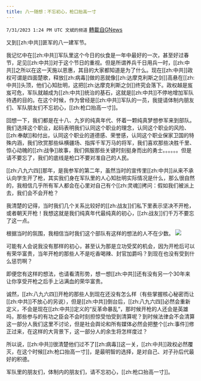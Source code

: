 ```yaml
---
title: 八一随想：不忘初心，枪口抬高一寸
---
```

`7/31/2023 1:24 PM UTC 文斌的频道` [轉載自GNews](https://gnews.org/articles/1503905)

又到[[zh:中共]]匪军的八一建军节。

我记忆中在[[zh:中共]]军队里这个今日的伙食是一年中最好的一次，甚至好过春节，足见[[zh:中共]]对于这个节日的重视。但是所谓养兵千日用兵一时，[[zh:中共]]之所以在这一天施以恩惠，其目的大家都知道是为了什么。现在[[zh:中共]]政权可谓是四面楚歌，释放[[zh:病毒]]做的恶就像[[zh:达摩克利斯之剑]]高悬在[[zh:中共]]头顶，他们心知肚明，这把[[zh:达摩克利斯之剑]]终究会落下。政权越是岌岌可危，军队就越成为[[zh:中共]]统治的基石，这就是[[zh:中共]]不停地增加军队待遇的目的。在这个时候，作为曾经是[[zh:中共]]军队的一员，我提请体制内朋友们、军队朋友们不忘初心，[[zh:枪口抬高一寸]]。

回想一下，我们都是在十八、九岁的纯真年代、怀着一颗纯真梦想参军来到部队。我们选择这个职业，起码表明我们认同这个职业的理念，认同这个职业的风险、[[zh:奉献]]和付出，认同这个职业的道德感、荣誉感，认同这个职业保家卫国的特殊内涵，我们欣赏那些纵横疆场、指挥千军万马的将军，我们喜欢那些决胜千里、惊心动魄的[[zh:战争]]故事，我们佩服那些关键时刻挺身而出的勇士。。。。。。但是请不要忘了，我们的底线是枪口不要对准自己的人民。

[[zh:八九六四]]那年，是我参军的第二年，虽然当时的宣传里[[zh:中共]]从来不承认向学生开了枪，其实我们身在军队里的人心知肚明实际情况是什么，那么很自然的，我相信几乎所有军人都会在心里对自己有个[[zh:灵魂]]拷问：假如我们被派上去，我们会不会开枪？

我清楚的记得，当时我们几个关系比较好的[[zh:战友]]们私下里表示坚决不开枪，或者朝天开枪！我想这就是我们纯真年代最纯真的初心，[[zh:战友]]们千万不要忘了这一点。

根据当时的氛围，我相信当时我们这个部队有这样的想法的人不在少数。
![](https://ipfs.gnews.org/ipfs/QmUSn29HWvuqN3kSJAy6gQMvTo8DLW2Zy9rz9LRZaKJibw?filename=屏幕截图_2023-07-31_092308.jpg)


可能有人会说我没有那样的初心，甚至认为那是立功受奖的机会，因为开枪后可以有荣华富贵，当年开枪的那些人不是吃香喝辣、封官加爵吗？到现在也没有受到什么惩罚啊？

即便您有这样的想法，也请看清形势，想一想[[zh:中共]]还有没有另一个30年来让你享受开枪之后手上沾满血的荣华富贵。

诚然，[[zh:八九六四]]开枪的那些人到现在还没有怎么样（有些掌握核心秘密而让[[zh:中共]]不放心的另说），但是[[zh:中共]]倒台后，[[zh:八九六四]]必然会重新定义，不会是现在[[zh:中共]]定义的“反革命暴乱”，那时候开枪的人还会是英雄吗，那些参与的有功之臣会不会时刻担惊受怕受到清算呢？到时候法律会不会清算这一部分人我们这里不讨论，但是社会舆论和所有媒体必然会把整个[[zh:事件]]修正过来，在这样的大背景下，这一部分人的余生将怎样度过？

所以说，[[zh:中共]]很清楚他们过不了[[zh:病毒]]这一关，[[zh:中共]]政权必然覆灭，在这个时候[[zh:枪口抬高一寸]]，是最明智的选择，是对自己、对子孙后代最好的积德。

军队里的朋友们，体制内的朋友们，请不忘初心，[[zh:枪口抬高一寸]]。
